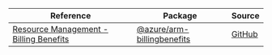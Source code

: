 | Reference | Package | Source |
|---|---|---|
|[Resource Management - Billing Benefits](arm-billingbenefits-readme.md)|[@azure/arm-billingbenefits](https://www.npmjs.com/package/@azure/arm-billingbenefits)|[GitHub](https://github.com/Azure/azure-sdk-for-js/blob/main/sdk/billingbenefits/arm-billingbenefits)|
